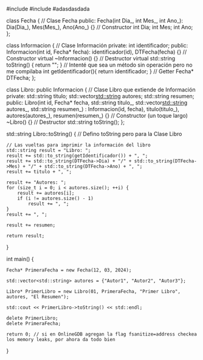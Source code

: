 #include <iostream>
#include <vector> 
#adasdasdada

class Fecha { // Clase Fecha
public:
    Fecha(int Dia_, int Mes_, int Ano_): Dia(Dia_), Mes(Mes_), Ano(Ano_) {} // Constructor
    int Dia;
    int Mes;
    int Ano;
};
    
class Informacion { // Clase Información 
private:
    int identificador;
public:
    Informacion(int id, Fecha* fecha): identificador(id), DTFecha(fecha) {} // Constructor
    virtual ~Informacion() {} // Destructor
    virtual std::string toString() { return ""; } // Intenté que sea un método sin operación pero no me compilaba
    int getIdentificador(){ return identificador; } // Getter
    Fecha* DTFecha;
};
    
class Libro: public Informacion { // Clase Libro que extiende de Información
private:
    std::string titulo;
    std::vector<std::string> autores;
    std::string resumen;
public:
    Libro(int id, Fecha* fecha, std::string titulo_, std::vector<std::string> autores_, std::string resumen_) 
        : Informacion(id, fecha), titulo(titulo_), autores(autores_), resumen(resumen_) {} // Constructor (un toque largo)
    ~Libro() {} // Destructor
    std::string toString();
};

std::string Libro::toString() { // Defino toString pero para la Clase Libro

    // Las vueltas para imprimir la información del libro
    std::string result = "Libro: ";
    result += std::to_string(getIdentificador()) + ", ";
    result += std::to_string(DTFecha->Dia) + "/" + std::to_string(DTFecha->Mes) + "/" + std::to_string(DTFecha->Ano) + ", ";
    result += titulo + ", ";
    
    result += "Autores: ";
    for (size_t i = 0; i < autores.size(); ++i) {
        result += autores[i];
        if (i != autores.size() - 1)
            result += ", ";
    }
    result += ", ";
    
    result += resumen;
    
    return result;
    
}

int main() {
    
    Fecha* PrimeraFecha = new Fecha(12, 03, 2024);
    
    std::vector<std::string> autores = {"Autor1", "Autor2", "Autor3"};
    
    Libro* PrimerLibro = new Libro(01, PrimeraFecha, "Primer Libro", autores, "El Resumen");
    
    std::cout << PrimerLibro->toString() << std::endl;
    
    delete PrimerLibro;
    delete PrimeraFecha;
    
    return 0; // si en OnlineGDB agregan la flag fsanitize=address checkea los memory leaks, por ahora da todo bien

}
